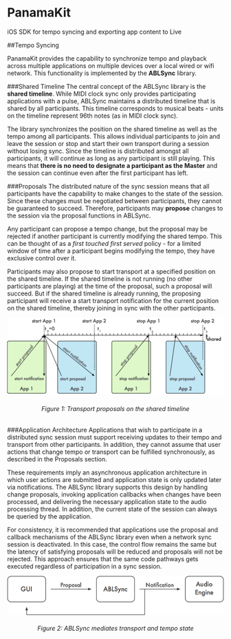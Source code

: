 PanamaKit
=========

iOS SDK for tempo syncing and exporting app content to Live

##Tempo Syncing

PanamaKit provides the capability to synchronize tempo and playback across multiple applications on multiple devices over a local wired or wifi network. This functionality is implemented by the **ABLSync** library.

###Shared Timeline
The central concept of the ABLSync library is the **shared timeline**. While MIDI clock sync only provides participating applications with a pulse, ABLSync maintains a distributed timeline that is shared by all participants. This timeline corresponds to musical beats - units on the timeline represent 96th notes (as in MIDI clock sync).

The library synchronizes the position on the shared timeline as well as the tempo among all participants. This allows individual participants to join and leave the session or stop and start their own transport during a session without losing sync. Since the timeline is distributed amongst all participants, it will continue as long as any participant is still playing. This means that **there is no need to designate a participant as the Master** and the session can continue even after the first participant has left.

###Proposals
The distributed nature of the sync session means that all participants have the capability to make changes to the state of the session. Since these changes must be negotiated between participants, they cannot be guaranteed to succeed. Therefore, participants may **propose** changes to the session via the proposal functions in ABLSync.

Any participant can propose a tempo change, but the proposal may be rejected if another participant is currently modifying the shared tempo. This can be thought of as a *first touched first served* policy - for a limited window of time after a participant begins modifying the tempo, they have exclusive control over it.

Participants may also propose to start transport at a specified position on the shared timeline. If the shared timeline is not running (no other participants are playing) at the time of the proposal, such a proposal will succeed. But if the shared timeline is already running, the proposing participant will receive a start transport notification for the current position on the shared timeline, thereby joining in sync with the other participants.

![](/docs/diagrams/timeline.png)
<h6 align="center"> Figure 1: Transport proposals on the shared timeline </h6>

###Application Architecture
Applications that wish to participate in a distributed sync session must support receiving updates to their tempo and transport from other participants. In addition, they cannot assume that user actions that change tempo or transport can be fulfilled synchronously, as described in the Proposals section.

These requirements imply an asynchronous application architecture in which user actions are submitted and application state is only updated later via notifications. The ABLSync library supports this design by handling change proposals, invoking application callbacks when changes have been processed, and delivering the necessary application state to the audio processing thread. In addition, the current state of the session can always be queried by the application.

For consistency, it is recommended that applications use the proposal and callback mechanisms of the ABLSync library even when a network sync session is deactivated. In this case, the control flow remains the same but the latency of satisfying proposals will be reduced and proposals will not be rejected. This approach ensures that the same code pathways gets executed regardless of participation in a sync session.

![](/docs/diagrams/architecture.png)
<h6 align="center"> Figure 2: ABLSync mediates transport and tempo state </h6>
